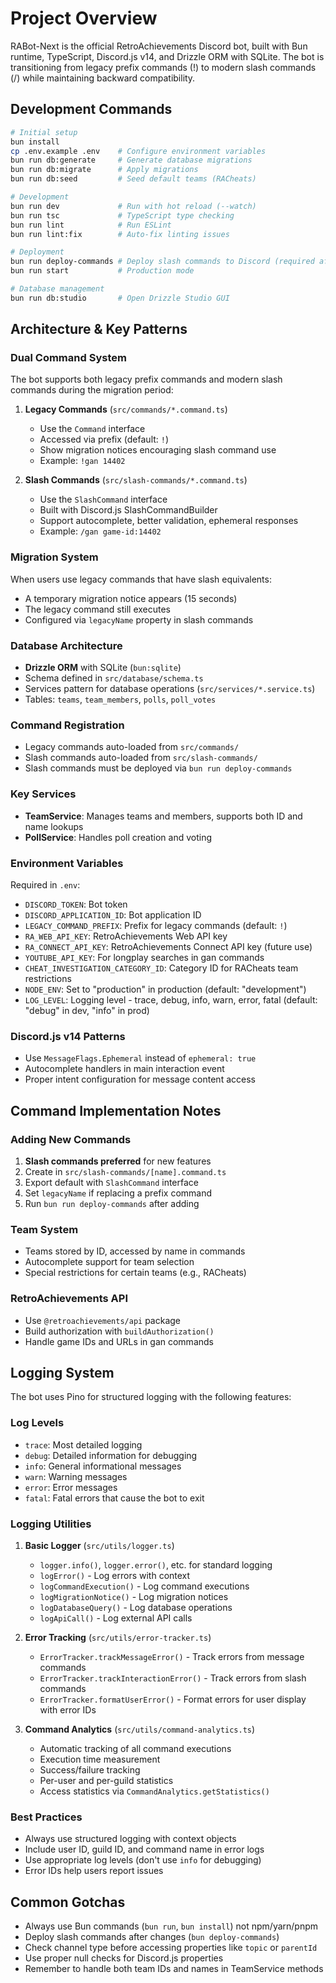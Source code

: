 # Project Overview

RABot-Next is the official RetroAchievements Discord bot, built with Bun runtime, TypeScript, Discord.js v14, and Drizzle ORM with SQLite. The bot is transitioning from legacy prefix commands (!) to modern slash commands (/) while maintaining backward compatibility.

## Development Commands

```bash
# Initial setup
bun install
cp .env.example .env    # Configure environment variables
bun run db:generate     # Generate database migrations
bun run db:migrate      # Apply migrations
bun run db:seed         # Seed default teams (RACheats)

# Development
bun run dev             # Run with hot reload (--watch)
bun run tsc             # TypeScript type checking
bun run lint            # Run ESLint
bun run lint:fix        # Auto-fix linting issues

# Deployment
bun run deploy-commands # Deploy slash commands to Discord (required after adding/modifying slash commands)
bun run start           # Production mode

# Database management
bun run db:studio       # Open Drizzle Studio GUI
```

## Architecture & Key Patterns

### Dual Command System

The bot supports both legacy prefix commands and modern slash commands during the migration period:

1. **Legacy Commands** (`src/commands/*.command.ts`)
   - Use the `Command` interface
   - Accessed via prefix (default: `!`)
   - Show migration notices encouraging slash command use
   - Example: `!gan 14402`

2. **Slash Commands** (`src/slash-commands/*.command.ts`)
   - Use the `SlashCommand` interface
   - Built with Discord.js SlashCommandBuilder
   - Support autocomplete, better validation, ephemeral responses
   - Example: `/gan game-id:14402`

### Migration System

When users use legacy commands that have slash equivalents:

- A temporary migration notice appears (15 seconds)
- The legacy command still executes
- Configured via `legacyName` property in slash commands

### Database Architecture

- **Drizzle ORM** with SQLite (`bun:sqlite`)
- Schema defined in `src/database/schema.ts`
- Services pattern for database operations (`src/services/*.service.ts`)
- Tables: `teams`, `team_members`, `polls`, `poll_votes`

### Command Registration

- Legacy commands auto-loaded from `src/commands/`
- Slash commands auto-loaded from `src/slash-commands/`
- Slash commands must be deployed via `bun run deploy-commands`

### Key Services

- **TeamService**: Manages teams and members, supports both ID and name lookups
- **PollService**: Handles poll creation and voting

### Environment Variables

Required in `.env`:

- `DISCORD_TOKEN`: Bot token
- `DISCORD_APPLICATION_ID`: Bot application ID
- `LEGACY_COMMAND_PREFIX`: Prefix for legacy commands (default: `!`)
- `RA_WEB_API_KEY`: RetroAchievements Web API key
- `RA_CONNECT_API_KEY`: RetroAchievements Connect API key (future use)
- `YOUTUBE_API_KEY`: For longplay searches in gan commands
- `CHEAT_INVESTIGATION_CATEGORY_ID`: Category ID for RACheats team restrictions
- `NODE_ENV`: Set to "production" in production (default: "development")
- `LOG_LEVEL`: Logging level - trace, debug, info, warn, error, fatal (default: "debug" in dev, "info" in prod)

### Discord.js v14 Patterns

- Use `MessageFlags.Ephemeral` instead of `ephemeral: true`
- Autocomplete handlers in main interaction event
- Proper intent configuration for message content access

## Command Implementation Notes

### Adding New Commands

1. **Slash commands preferred** for new features
2. Create in `src/slash-commands/[name].command.ts`
3. Export default with `SlashCommand` interface
4. Set `legacyName` if replacing a prefix command
5. Run `bun run deploy-commands` after adding

### Team System

- Teams stored by ID, accessed by name in commands
- Autocomplete support for team selection
- Special restrictions for certain teams (e.g., RACheats)

### RetroAchievements API

- Use `@retroachievements/api` package
- Build authorization with `buildAuthorization()`
- Handle game IDs and URLs in gan commands

## Logging System

The bot uses Pino for structured logging with the following features:

### Log Levels
- `trace`: Most detailed logging
- `debug`: Detailed information for debugging
- `info`: General informational messages
- `warn`: Warning messages
- `error`: Error messages
- `fatal`: Fatal errors that cause the bot to exit

### Logging Utilities

1. **Basic Logger** (`src/utils/logger.ts`)
   - `logger.info()`, `logger.error()`, etc. for standard logging
   - `logError()` - Log errors with context
   - `logCommandExecution()` - Log command executions
   - `logMigrationNotice()` - Log migration notices
   - `logDatabaseQuery()` - Log database operations
   - `logApiCall()` - Log external API calls

2. **Error Tracking** (`src/utils/error-tracker.ts`)
   - `ErrorTracker.trackMessageError()` - Track errors from message commands
   - `ErrorTracker.trackInteractionError()` - Track errors from slash commands
   - `ErrorTracker.formatUserError()` - Format errors for user display with error IDs

3. **Command Analytics** (`src/utils/command-analytics.ts`)
   - Automatic tracking of all command executions
   - Execution time measurement
   - Success/failure tracking
   - Per-user and per-guild statistics
   - Access statistics via `CommandAnalytics.getStatistics()`

### Best Practices
- Always use structured logging with context objects
- Include user ID, guild ID, and command name in error logs
- Use appropriate log levels (don't use `info` for debugging)
- Error IDs help users report issues

## Common Gotchas

- Always use Bun commands (`bun run`, `bun install`) not npm/yarn/pnpm
- Deploy slash commands after changes (`bun deploy-commands`)
- Check channel type before accessing properties like `topic` or `parentId`
- Use proper null checks for Discord.js properties
- Remember to handle both team IDs and names in TeamService methods
